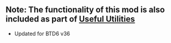 ## Note: The functionality of this mod is also included as part of [Useful Utilities](https://github.com/doombubbles/useful-utilities#readme)
<!--Mod Browser Message Start-->
- Updated for BTD6 v36